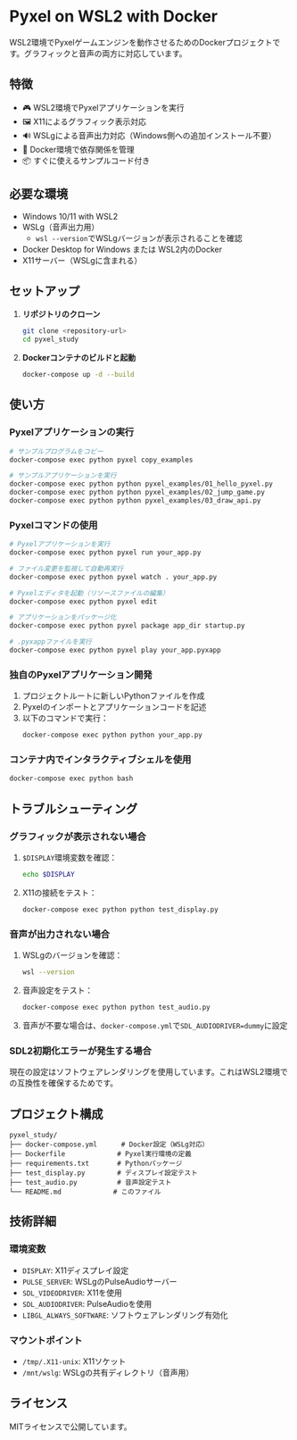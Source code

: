 # Pyxel on WSL2 with Docker

WSL2環境でPyxelゲームエンジンを動作させるためのDockerプロジェクトです。グラフィックと音声の両方に対応しています。

## 特徴

- 🎮 WSL2環境でPyxelアプリケーションを実行
- 🖼️ X11によるグラフィック表示対応
- 🔊 WSLgによる音声出力対応（Windows側への追加インストール不要）
- 🐳 Docker環境で依存関係を管理
- 📦 すぐに使えるサンプルコード付き

## 必要な環境

- Windows 10/11 with WSL2
- WSLg（音声出力用）
  - `wsl --version`でWSLgバージョンが表示されることを確認
- Docker Desktop for Windows または WSL2内のDocker
- X11サーバー（WSLgに含まれる）

## セットアップ

1. **リポジトリのクローン**
   ```bash
   git clone <repository-url>
   cd pyxel_study
   ```

2. **Dockerコンテナのビルドと起動**
   ```bash
   docker-compose up -d --build
   ```

## 使い方

### Pyxelアプリケーションの実行

```bash
# サンプルプログラムをコピー
docker-compose exec python pyxel copy_examples

# サンプルアプリケーションを実行
docker-compose exec python python pyxel_examples/01_hello_pyxel.py
docker-compose exec python python pyxel_examples/02_jump_game.py
docker-compose exec python python pyxel_examples/03_draw_api.py
```

### Pyxelコマンドの使用

```bash
# Pyxelアプリケーションを実行
docker-compose exec python pyxel run your_app.py

# ファイル変更を監視して自動再実行
docker-compose exec python pyxel watch . your_app.py

# Pyxelエディタを起動（リソースファイルの編集）
docker-compose exec python pyxel edit

# アプリケーションをパッケージ化
docker-compose exec python pyxel package app_dir startup.py

# .pyxappファイルを実行
docker-compose exec python pyxel play your_app.pyxapp
```

### 独自のPyxelアプリケーション開発

1. プロジェクトルートに新しいPythonファイルを作成
2. Pyxelのインポートとアプリケーションコードを記述
3. 以下のコマンドで実行：
   ```bash
   docker-compose exec python python your_app.py
   ```

### コンテナ内でインタラクティブシェルを使用

```bash
docker-compose exec python bash
```

## トラブルシューティング

### グラフィックが表示されない場合

1. `$DISPLAY`環境変数を確認：
   ```bash
   echo $DISPLAY
   ```

2. X11の接続をテスト：
   ```bash
   docker-compose exec python python test_display.py
   ```

### 音声が出力されない場合

1. WSLgのバージョンを確認：
   ```bash
   wsl --version
   ```

2. 音声設定をテスト：
   ```bash
   docker-compose exec python python test_audio.py
   ```

3. 音声が不要な場合は、`docker-compose.yml`で`SDL_AUDIODRIVER=dummy`に設定

### SDL2初期化エラーが発生する場合

現在の設定はソフトウェアレンダリングを使用しています。これはWSL2環境での互換性を確保するためです。

## プロジェクト構成

```
pyxel_study/
├── docker-compose.yml      # Docker設定（WSLg対応）
├── Dockerfile             # Pyxel実行環境の定義
├── requirements.txt       # Pythonパッケージ
├── test_display.py        # ディスプレイ設定テスト
├── test_audio.py          # 音声設定テスト
└── README.md             # このファイル
```

## 技術詳細

### 環境変数

- `DISPLAY`: X11ディスプレイ設定
- `PULSE_SERVER`: WSLgのPulseAudioサーバー
- `SDL_VIDEODRIVER`: X11を使用
- `SDL_AUDIODRIVER`: PulseAudioを使用
- `LIBGL_ALWAYS_SOFTWARE`: ソフトウェアレンダリング有効化

### マウントポイント

- `/tmp/.X11-unix`: X11ソケット
- `/mnt/wslg`: WSLgの共有ディレクトリ（音声用）

## ライセンス

MITライセンスで公開しています。